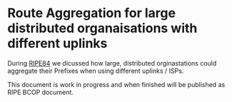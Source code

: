 # Route Aggregation for large distributed organaisations with different uplinks

During [RIPE84](https://ripe84.ripe.net/) we dicussed how large, distributed
orginastations could aggregate their Prefixes when using different uplinks /
ISPs.

This document is work in progress and when finished will be published as RIPE
BCOP document.
